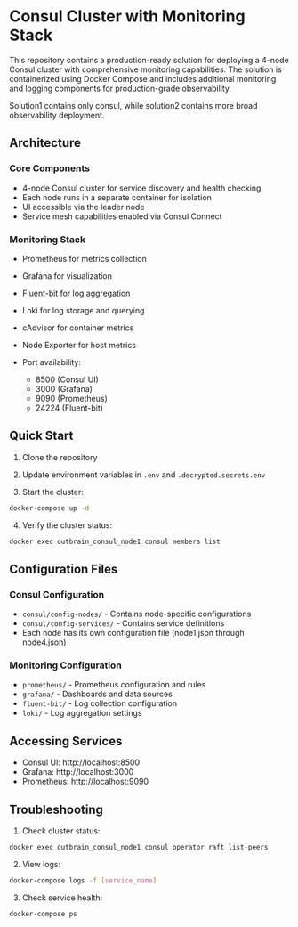 # Consul Cluster with Monitoring Stack

This repository contains a production-ready solution for deploying a 4-node Consul cluster with comprehensive monitoring capabilities. The solution is containerized using Docker Compose and includes additional monitoring and logging components for production-grade observability.

Solution1 contains only consul, while solution2 contains more broad observability deployment.

## Architecture

### Core Components
- 4-node Consul cluster for service discovery and health checking
- Each node runs in a separate container for isolation
- UI accessible via the leader node
- Service mesh capabilities enabled via Consul Connect

### Monitoring Stack
- Prometheus for metrics collection
- Grafana for visualization
- Fluent-bit for log aggregation
- Loki for log storage and querying
- cAdvisor for container metrics
- Node Exporter for host metrics

- Port availability:
  - 8500 (Consul UI)
  - 3000 (Grafana)
  - 9090 (Prometheus)
  - 24224 (Fluent-bit)

## Quick Start

1. Clone the repository

2. Update environment variables in `.env` and `.decrypted.secrets.env`

3. Start the cluster:
```bash
docker-compose up -d
```

4. Verify the cluster status:
```bash
docker exec outbrain_consul_node1 consul members list
```

## Configuration Files

### Consul Configuration
- `consul/config-nodes/` - Contains node-specific configurations
- `consul/config-services/` - Contains service definitions
- Each node has its own configuration file (node1.json through node4.json)

### Monitoring Configuration
- `prometheus/` - Prometheus configuration and rules
- `grafana/` - Dashboards and data sources
- `fluent-bit/` - Log collection configuration
- `loki/` - Log aggregation settings

## Accessing Services

- Consul UI: http://localhost:8500
- Grafana: http://localhost:3000
- Prometheus: http://localhost:9090

## Troubleshooting

1. Check cluster status:
```bash
docker exec outbrain_consul_node1 consul operator raft list-peers
```

2. View logs:
```bash
docker-compose logs -f [service_name]
```

3. Check service health:
```bash
docker-compose ps
```

